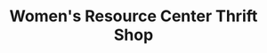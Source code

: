 ---
title: "Women's Resource Center Thrift Shop"
url: /traverse-city/womens-resource-center-thrift-shop/
shop: Gebrauchtwaren
---